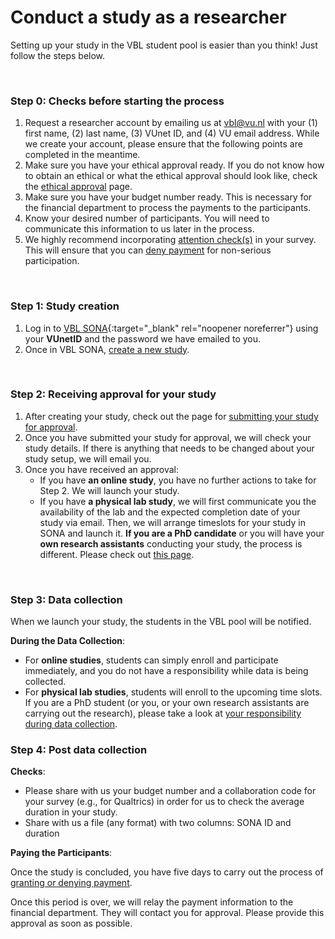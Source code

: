 
# Conduct a study as a researcher

Setting up your study in the VBL student pool is easier than you think! Just follow the steps below.

<br>

### Step 0: Checks before starting the process

1. Request a researcher account by emailing us at [vbl@vu.nl](mailto:vbl@vu.nl) with your (1) first name, (2) last name, (3) VUnet ID, and (4) VU email address. While we create your account, please ensure that the following points are completed in the meantime.       
2. Make sure you have your ethical approval ready. If you do not know how to obtain an ethical or what the ethical approval should look like, check the [ethical approval](ethical-approval) page.         
3. Make sure you have your budget number ready. This is necessary for the financial department to process the payments to the participants. 
4. Know your desired number of participants. You will need to communicate this information to us later in the process.
5. We highly recommend incorporating [attention check(s)](attention-checks) in your survey. This will ensure that you can [deny payment](granting-or-denying-payment) for non-serious participation.       

<br>

### Step 1: Study creation

1. Log in to [VBL SONA](https://vu-vbl.sona-systems.com){:target="_blank" rel="noopener noreferrer"} using your **VUnetID** and the password we have emailed to you.    
2. Once in VBL SONA, [create a new study](create-a-new-study).  

<br>

### Step 2: Receiving approval for your study

1. After creating your study, check out the page for [submitting your study for approval](submission-for-approval). 
2. Once you have submitted your study for approval, we will check your study details. If there is anything that needs to be changed about your study setup, we will email you. 
3. Once you have received an approval:
    - If you have **an online study**, you have no further actions to take for Step 2. We will launch your study.
    - If you have **a physical lab study**, we will first communicate you the availability of the lab and the expected completion date of your study via email. Then, we will arrange timeslots for your study in SONA and launch it. **If you are a PhD candidate** or you will have your **own research assistants** conducting your study, the process is different. Please check out [this page](arranging-lab-study-yourself).

<br>

### Step 3: Data collection

When we launch your study, the students in the VBL pool will be notified.

**During the Data Collection**: 

- For **online studies**, students can simply enroll and participate immediately, and you do not have a responsibility while data is being collected.
- For **physical lab studies**, students will enroll to the upcoming time slots. If you are a PhD student (or you, or your own research assistants are carrying out the research), please take a look at [your responsibility during data collection](responsibility-during-data-collection).

### Step 4: Post data collection

**Checks**:

- Please share with us your budget number and a collaboration code for your survey (e.g., for Qualtrics) in order for us to check the average duration in your study. 
- Share with us a file (any format) with two columns: SONA ID and duration


**Paying the Participants**:

Once the study is concluded, you have five days to carry out the process of [granting or denying payment](granting-or-denying-payment). 

Once this period is over, we will relay the payment information to the financial department. They will contact you for approval. Please provide this approval as soon as possible.
